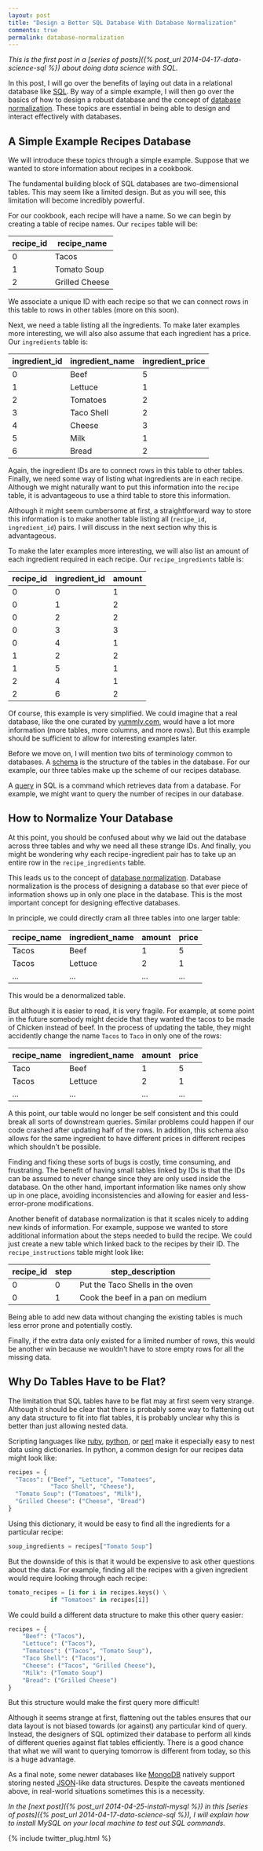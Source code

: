 ```yaml
---
layout: post
title: "Design a Better SQL Database With Database Normalization"
comments: true
permalink: database-normalization
---
```


*This is the first post in a [series of posts]({% post_url 2014-04-17-data-science-sql %})
about doing data science with SQL.*

In this post, I will go over the benefits of laying out data in a
relational database like [SQL](http://en.wikipedia.org/wiki/SQL).
By way of a simple example, I will then go over the basics of how
to design a robust database and the concept of [database
normalization](http://en.wikipedia.org/wiki/Database_normalization).  These
topics are essential in being able to design and interact effectively
with databases.

## A Simple Example Recipes Database

We will introduce these topics through a simple example.  Suppose
that we wanted to store information about recipes in a cookbook.

The fundamental building block of SQL databases are two-dimensional
tables. This may seem like a limited design. But as you will
see, this limitation will become incredibly powerful.

For our cookbook, each recipe will have a name. So we can begin by
creating a table of recipe names.  Our `recipes` table will be:

| recipe_id |    recipe_name |
| --------- | -------------- |
|         0 |          Tacos |
|         1 |    Tomato Soup |
|         2 | Grilled Cheese |

We associate a unique ID with each recipe so that we can connect
rows in this table to rows in other tables (more on this soon).

Next, we need a table listing all the ingredients.
To make later examples more interesting,
we will also also assume that each ingredient
has a price. Our `ingredients` table is:

| ingredient_id | ingredient_name | ingredient_price |
| ------------- | --------------- | ---------------- |
|             0 |            Beef |                5 |
|             1 |         Lettuce |                1 |
|             2 |        Tomatoes |                2 |
|             3 |      Taco Shell |                2 |
|             4 |          Cheese |                3 |
|             5 |            Milk |                1 |
|             6 |           Bread |                2 |

  
Again, the ingredient IDs are to connect rows in this table to other
tables.  Finally, we need some way of listing what ingredients are
in each recipe.  Although we might naturally want to put this
information into the `recipe` table, it is advantageous to use a third
table to store this information.

Although it might seem cumbersome at first, a straightforward way
to store this information is to make another table listing all
(`recipe_id`, `ingredient_id`) pairs. I will discuss
in the next section why this is advantageous.

To make the later examples more interesting, we will also
list an amount of each ingredient required in each recipe.
Our `recipe_ingredients` table is:

| recipe_id | ingredient_id | amount |
| --------- | ------------- | ------ |
|         0 |             0 |      1 |
|         0 |             1 |      2 |
|         0 |             2 |      2 |
|         0 |             3 |      3 |
|         0 |             4 |      1 |
|         1 |             2 |      2 |
|         1 |             5 |      1 |
|         2 |             4 |      1 |
|         2 |             6 |      2 |

Of course, this example is very simplified.  We could imagine that
a real database, like the one curated by [yummly.com](http://yummly.com),
would have a lot more information (more tables, more columns, and
more rows).  But this example should be sufficient to allow for
interesting examples later.

Before we move on, I will mention two bits of terminology common
to databases.  A [schema](http://en.wikipedia.org/wiki/Database_schema)
is the structure of the tables in the database. For our example,
our three tables make up the scheme of our recipes database.

A [query](http://en.wikipedia.org/wiki/SQL#Queries) in SQL is a command
which retrieves data from a database. For example, we might
want to query the number of recipes in our database.

## How to Normalize Your Database

At this point, you should be confused about why we laid out the
database across three tables and why we need all these strange IDs.
And finally, you might be wondering why each recipe-ingredient pair
has to take up an entire row in the `recipe_ingredients` table.

This leads us to the concept of [database
normalization](http://en.wikipedia.org/wiki/Database_normalization).
Database normalization is the process of designing a database so
that ever piece of information shows up in only one place in the
database.  This is the most important concept for designing effective
databases.

In principle, we could directly cram all
three tables into one larger table:

| recipe_name | ingredient_name | amount | price |
| ----------- | --------------- | ------ | ----- |
|       Tacos |            Beef |      1 |     5 |
|       Tacos |         Lettuce |      2 |     1 |
|         ... |             ... |    ... |   ... |

This would be a denormalized table. 

But although it is easier to read, it is very fragile.  For example,
at some point in the future somebody might decide that they wanted
the tacos to be made of Chicken instead of beef. In the process of
updating the table, they might accidently change the name `Tacos`
to `Taco` in only one of the rows:

| recipe_name | ingredient_name | amount | price |
| ----------- | --------------- | ------ | ----- |
|        Taco |            Beef |      1 |     5 |
|       Tacos |         Lettuce |      2 |     1 |
|         ... |             ... |    ... |   ... |

A this point, our table would no longer be self consistent and this
could break all sorts of downstream queries.  Similar problems could
happen if our code crashed after updating half of the
rows. In addition, this schema also allows for the same ingredient to have
different prices in different recipes which shouldn't be possible.

Finding and fixing these sorts of bugs is costly, time consuming,
and frustrating. The benefit of having small tables linked by IDs
is that the IDs can be assumed to never change since they are only
used inside the database. On the other hand, important information
like names only show up in one place, avoiding inconsistencies and
allowing for easier and less-error-prone modifications.

Another benefit of database normalization is that it scales nicely
to adding new kinds of information. For example, suppose we wanted
to store additional information about the steps needed to build the
recipe.  We could just create a new table which linked back to the
recipes by their ID. The `recipe_instructions` table might look
like:

| recipe_id | step |                 step_description |
| --------- | ---- | -------------------------------- |
|         0 |    0 |  Put the Taco Shells in the oven |
|         0 |    1 | Cook the beef in a pan on medium |

Being able to add new data without changing the existing
tables is much less error prone and potentially costly.

Finally, if the extra data only existed for a limited number of
rows, this would be another win because we wouldn't have to store
empty rows for all the missing data.

## Why Do Tables Have to be Flat?

The limitation that SQL tables have to be flat may at first seem
very strange.  Although it should be clear that there is probably
some way to flattening out any data structure to fit into flat
tables, it is probably unclear why this is better than just allowing
nested data.

Scripting languages like [ruby](https://www.ruby-lang.org/),
[python](http://www.python.org/), or [perl](http://www.perl.org/)
make it especially easy to nest data using dictionaries.  In python,
a common design for our recipes data might look like:

```python
recipes = {
  "Tacos": ("Beef", "Lettuce", "Tomatoes", 
            "Taco Shell", "Cheese"),
  "Tomato Soup": ("Tomatoes", "Milk"),
  "Grilled Cheese": ("Cheese", "Bread")
}
```

Using this dictionary, it would be easy to find all the
ingredients for a particular recipe:

```python
soup_ingredients = recipes["Tomato Soup"]
```

But the downside of this is that it would be expensive to ask other
questions about the data. For example, finding all the recipes with
a given ingredient would require looking through each recipe:

```python
tomato_recipes = [i for i in recipes.keys() \
            if "Tomatoes" in recipes[i]]
```

We could build a different data structure to make this other query
easier:

```python
recipes = {
    "Beef": ("Tacos"),
    "Lettuce": ("Tacos"),
    "Tomatoes": ("Tacos", "Tomato Soup"),
    "Taco Shell": ("Tacos"),
    "Cheese": ("Tacos", "Grilled Cheese"),
    "Milk": ("Tomato Soup")
    "Bread": ("Grilled Cheese")
}
```

But this structure would make the first query more difficult!

Although it seems strange at first, flattening out the tables ensures
that our data layout is not biased towards (or against) any particular
kind of query.  Instead, the designers of SQL optimized their
database to perform all kinds of different queries against flat
tables efficiently.  There is a good chance that what we will want
to querying tomorrow is different from today, so this is a huge
advantage.

As a final note, some newer databases like
[MongoDB](http://www.mongodb.com/) natively support storing nested
[JSON](http://json.org/)-like data structures.  Despite the caveats
mentioned above, in real-world situations sometimes this is a
necessity.

*In the [next post]({% post_url 2014-04-25-install-mysql %}) 
in this [series of posts]({% post_url 2014-04-17-data-science-sql %}), 
I will explain how to install MySQL on your local machine to test out 
SQL commands.*

{% include twitter_plug.html %}
